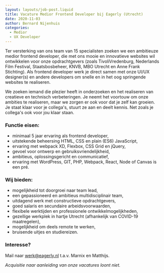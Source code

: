 ```yaml
---
layout: layouts/job-post.liquid
title: Vacature Medior Frontend Developer bij Eagerly (Utrecht)
date: 2020-11-03
author: Bernard Nijenhuis
categories:
  - Medior
  - UX Developer
---
```


Ter versterking van ons team van 15 specialisten zoeken we een ambitieuze medior frontend developer, die met ons mooie en innovatieve websites wil ontwikkelen voor onze opdrachtgevers (zoals TivoliVredenburg, Nederlands Film Festival, Staatsbosbeheer, KNVB, MBO Utrecht en Anne Frank Stichting). Als frontend developer werk je direct samen met onze UI/UX designer(s) en andere developers om snelle en in het oog springende websites te realiseren.

We zoeken iemand die plezier heeft in onderzoeken en het realiseren van creatieve en technisch verbeteringen. Je neemt het voortouw om onze ambities te realiseren, maar we zorgen er ook voor dat je zelf kan groeien. Je staat klaar voor je collega's, stuurt ze aan en deelt kennis. Net zoals je collega's ook voor jou klaar staan.

### Functie eisen:

- minimaal 5 jaar ervaring als frontend developer,
- uitstekende beheersing HTML, CSS en plain (ES6) JavaScript,
- ervaring met webpack XD, Flexbox, CSS Grid en jQuery,
- gevoel voor ontwerp en gebruiksvriendelijkheid,
- ambitieus, oplossingsgericht en communicatief,
- ervaring met WordPress, GIT, PHP, Webpack, React, Node of Canvas is een pré.

### Wij bieden:

- mogelijkheid tot doorgroei naar team lead,
- een gepassioneerd en ambitieus multidisciplinair team,
- uitdagend werk met constructieve opdrachtgevers,
- goed salaris en secundaire arbeidsvoorwaarden,
- flexibele werktijden en professionele ontwikkelmogelijkheden,
- gezellige werkplek in hartje Utrecht (afhankelijk van COVID-19 maatregelen),
- mogelijkheid om deels remote te werken,
- bruisende uitjes en studiereizen.

### Interesse?

Mail naar [werk@eagerly.nl](mailto:werk@eagerly.nl) t.a.v. Marnix en Matthijs.

_Acquisitie naar aanleiding van onze vacatures loont niet._
